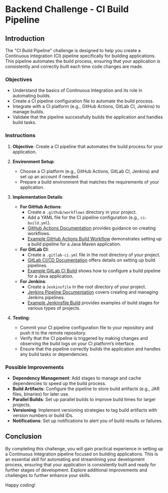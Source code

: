 # Backend Challenge - CI Build Pipeline

## Introduction

The "CI Build Pipeline" challenge is designed to help you create a Continuous Integration (CI) pipeline specifically for building applications. This pipeline automates the build process, ensuring that your application is consistently and correctly built each time code changes are made.

### Objectives

- Understand the basics of Continuous Integration and its role in automating builds.
- Create a CI pipeline configuration file to automate the build process.
- Integrate with a CI platform (e.g., GitHub Actions, GitLab CI, Jenkins) to manage builds.
- Validate that the pipeline successfully builds the application and handles build tasks.

### Instructions

1. **Objective**: Create a CI pipeline that automates the build process for your application.

2. **Environment Setup**:
   - Choose a CI platform (e.g., GitHub Actions, GitLab CI, Jenkins) and set up an account if needed.
   - Prepare a build environment that matches the requirements of your application.

3. **Implementation Details**:
   - **For GitHub Actions**:
     - Create a `.github/workflows` directory in your project.
     - Add a YAML file for the CI pipeline configuration (e.g., `ci-build.yml`).
     - [GitHub Actions Documentation](https://docs.github.com/en/actions) provides guidance on creating workflows.
     - [Example GitHub Actions Build Workflow](https://github.com/actions/starter-workflows/blob/main/ci/java-maven.yml) demonstrates setting up a build pipeline for a Java Maven application.
   - **For GitLab CI**:
     - Create a `.gitlab-ci.yml` file in the root directory of your project.
     - [GitLab CI/CD Documentation](https://docs.gitlab.com/ee/ci/) offers details on setting up build pipelines.
     - [Example GitLab CI Build](https://docs.gitlab.com/ee/ci/examples/java.html) shows how to configure a build pipeline for a Java application.
   - **For Jenkins**:
     - Create a `Jenkinsfile` in the root directory of your project.
     - [Jenkins Pipeline Documentation](https://www.jenkins.io/doc/book/pipeline/) covers creating and managing Jenkins pipelines.
     - [Example Jenkinsfile Build](https://www.jenkins.io/doc/book/pipeline/syntax/#build) provides examples of build stages for various types of projects.

4. **Testing**:
   - Commit your CI pipeline configuration file to your repository and push it to the remote repository.
   - Verify that the CI pipeline is triggered by making changes and observing the build logs on your CI platform’s interface.
   - Ensure that the pipeline correctly builds the application and handles any build tasks or dependencies.

### Possible Improvements

- **Dependency Management**: Add stages to manage and cache dependencies to speed up the build process.
- **Build Artifacts**: Configure the pipeline to store build artifacts (e.g., JAR files, binaries) for later use.
- **Parallel Builds**: Set up parallel builds to improve build times for larger projects.
- **Versioning**: Implement versioning strategies to tag build artifacts with version numbers or build IDs.
- **Notifications**: Set up notifications to alert you of build results or failures.

## Conclusion

By completing this challenge, you will gain practical experience in setting up a Continuous Integration pipeline focused on building applications. This is an essential skill for automating and streamlining your development process, ensuring that your application is consistently built and ready for further stages of development. Explore additional improvements and challenges to further enhance your skills.

Happy coding!